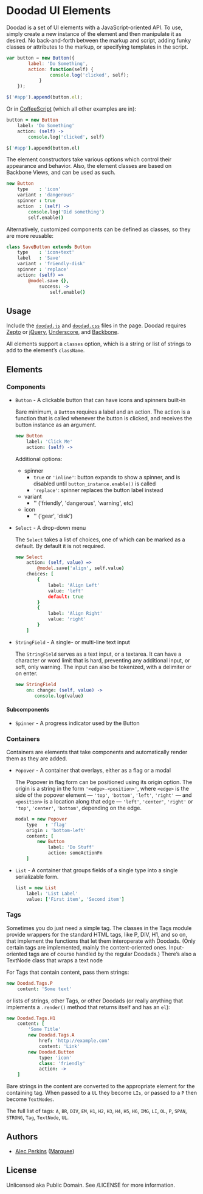 # Doodad UI Elements

Doodad is a set of UI elements with a JavaScript-oriented API. To use, simply
create a new instance of the element and then manipulate it as desired. No
back-and-forth between the markup and script, adding funky classes or
attributes to the markup, or specifying templates in the script.

```javascript
var button = new Button({
        label: 'Do Something',
        action: function(self) {
                console.log('clicked', self);
            }
    });

$('#app').append(button.el);
```

Or in [CoffeeScript](http://coffeescript.org) (which all other examples are in):

```coffeescript
button = new Button
    label: 'Do Something'
    action: (self) ->
        console.log('clicked', self)

$('#app').append(button.el)
```

The element constructors take various options which control their appearance
and behavior. Also, the element classes are based on Backbone Views, and can
be used as such.

```coffeescript
new Button
    type    : 'icon'
    variant : 'dangerous'
    spinner : true
    action  : (self) ->
        console.log('Did something')
        self.enable()
```

Alternatively, customized components can be defined as classes, so they are
more reusable:

```coffeescript
class SaveButton extends Button
    type    : 'icon+text'
    label   : 'Save'
    variant : 'friendly-disk'
    spinner : 'replace'
    action: (self) =>
        @model.save {},
            success: ->
                self.enable()
```


## Usage

Include the [`doodad.js`](http://cdn.droptype.com/doodad/doodad-0.1.0-min.js) and
[`doodad.css`](http://cdn.droptype.com/doodad/doodad-0.1.0-min.css) files in the
page. Doodad requires [Zepto](http://cdnjs.cloudflare.com/ajax/libs/zepto/1.0/zepto.min.js)
or [jQuery](//cdnjs.cloudflare.com/ajax/libs/jquery/2.0.3/jquery.min.js),
[Underscore](//cdnjs.cloudflare.com/ajax/libs/underscore.js/1.5.1/underscore-min.js),
and [Backbone](//cdnjs.cloudflare.com/ajax/libs/backbone.js/1.0.0/backbone-min.js).

All elements support a `classes` option, which is a string or list of
strings to add to the element’s `className`.


## Elements

### Components

* `Button` - A clickable button that can have icons and spinners built-in

  Bare minimum, a `Button` requires a label and an action. The action is a
  function that is called whenever the button is clicked, and receives the
  button instance as an argument.

  ```coffeescript
  new Button
      label: 'Click Me'
      action: (self) ->
  ```

  Additional options:

  * spinner
      * `true` or `'inline'`: button expands to show a spinner, and is
        disabled until `button_instance.enable()` is called
      * `'replace'`: spinner replaces the button label instead
  * variant
      * '<color class>' ('friendly', 'dangerous', 'warning', etc)
  * icon
      * '<icon name>' ('gear', 'disk')



* `Select` - A drop-down menu

  The `Select` takes a list of choices, one of which can be marked as a default.
  By default it is not required.

  ```coffeescript
  new Select
      action: (self, value) =>
          @model.save('align', self.value)
      choices: [
          {
              label: 'Align Left'
              value: 'left'
              default: true
          }
          {
              label: 'Align Right'
              value: 'right'
          }
      ]
  ```

* `StringField` - A single- or multi-line text input

  The `StringField` serves as a text input, or a textarea. It can have a
  character or word limit that is hard, preventing any additional input, or
  soft, only warning. The input can also be tokenized, with a delimiter or on
  enter.

  ```coffeescript
  new StringField
      on: change: (self, value) ->
         console.log(value)
  ```

#### Subcomponents

* `Spinner` - A progress indicator used by the Button


### Containers

Containers are elements that take components and automatically render them
as they are added.

* `Popover` - A container that overlays, either as a flag or a modal

    The Popover in flag form can be positioned using its origin option. The origin
    is a string in the form `'<edge>-<position>'`, where `<edge>` is the side of
    the popover element — `'top'`, `'bottom'`, `'left'`, `'right'` — and
    `<position>` is a location along that edge — `'left'`, `'center'`, `'right'`
    or `'top'`, `'center'`, `'bottom'`, depending on the edge.

    ```coffeescript
    modal = new Popover
        type   : 'flag'
        origin : 'bottom-left'
        content: [
            new Button
                label: 'Do Stuff'
                action: someActionFn
        ]
    ```

*   `List` - A container that groups fields of a single type into a single
    serializable form.

    ```coffeescript
    list = new List
        label: 'List Label'
        value: ['First item', 'Second item']
    ```


### Tags

Sometimes you do just need a simple tag. The classes in the Tags module provide
wrappers for the standard HTML tags, like P, DIV, H1, and so on, that implement
the functions that let them interoperate with Doodads. (Only certain tags are
implemented, mainly the content-oriented ones. Input-oriented tags are of
course handled by the regular Doodads.) There’s also a TextNode class that
wraps a text node

For Tags that contain content, pass them strings:

```coffeescript
new Doodad.Tags.P
    content: 'Some text'
```

or lists of strings, other Tags, or other Doodads (or really anything that
implements a `.render()` method that returns itself and has an `el`):

```coffeescript
new Doodad.Tags.H1
    content: [
        'Some Title'
        new Doodad.Tags.A
            href: 'http://example.com'
            content: 'Link'
        new Doodad.Button
            type: 'icon'
            class: 'friendly'
            action: ->
    ]
```

Bare strings in the content are converted to the appropriate element for the
containing tag. When passed to a `UL` they become `LIs`, or passed to a `P`
then become `TextNodes`.

The full list of tags: `A`, `BR`, `DIV`, `EM`, `H1`, `H2`, `H3`, `H4`, `H5`,
`H6`, `IMG`, `LI`, `OL`, `P`, `SPAN`, `STRONG`, `Tag`, `TextNode`, `UL`.


## Authors

* [Alec Perkins](https://github.com/alecperkins) ([Marquee](http://marquee.by))

## License

Unlicensed aka Public Domain. See /LICENSE for more information.
